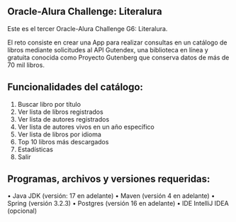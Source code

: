 ## Oracle-Alura Challenge: Literalura

Este es el tercer Oracle-Alura Challenge G6: Literalura.

El reto consiste en crear una App para realizar consultas en un catálogo de libros mediante solicitudes al API Gutendex, una biblioteca en línea y gratuita conocida como Proyecto Gutenberg que conserva datos de más de 70 mil libros.

## Funcionalidades del catálogo:

1) Buscar libro por título
2) Ver lista de libros registrados
3) Ver lista de autores registrados
4) Ver lista de autores vivos en un año específico
5) Ver lista de libros por idioma
6) Top 10 libros más descargados
7) Estadísticas
0) Salir

## Programas, archivos y versiones requeridas:

•	Java JDK (versión: 17 en adelante)
•	Maven (versión 4 en adelante)
•	Spring (versión 3.2.3)
•	Postgres (versión 16 en adelante)
•	IDE IntelliJ IDEA (opcional)
